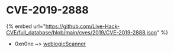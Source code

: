 # CVE-2019-2888
{% embed url="https://github.com/Live-Hack-CVE/full_database/blob/main/cves/2019/CVE-2019-2888.json" %}

* 0xn0ne ~> [weblogicScanner](https://www.alice-snow.ru/2019/database/cve-2019-2888/weblogicscanner-0xn0ne)